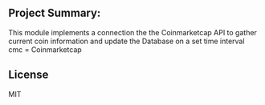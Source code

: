 ## Project Summary:

This module implements a connection the the Coinmarketcap API to gather current coin information and update the Database on a set time interval <br>
cmc = Coinmarketcap

## License

MIT